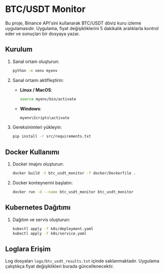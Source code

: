 # BTC/USDT Monitor

Bu proje, Binance API'sini kullanarak BTC/USDT döviz kuru izleme uygulamasıdır. Uygulama, fiyat değişikliklerini 5 dakikalık aralıklarla kontrol eder ve sonuçları bir dosyaya yazar.

## Kurulum

1. Sanal ortam oluşturun:
   ```bash
   python -m venv myenv
   ```

2. Sanal ortamı aktifleştirin:
   - **Linux / MacOS**:
     ```bash
     source myenv/bin/activate
     ```
   - **Windows**:
     ```bash
     myenv\Scripts\activate
     ```

3. Gereksinimleri yükleyin:
   ```bash
   pip install -r src/requirements.txt
   ```

## Docker Kullanımı

1. Docker imajını oluşturun:
   ```bash
   docker build -t btc_usdt_monitor -f docker/Dockerfile .
   ```

2. Docker konteynerini başlatın:
   ```bash
   docker run -d --name btc_usdt_monitor btc_usdt_monitor
   ```

## Kubernetes Dağıtımı

1. Dağıtım ve servis oluşturun:
   ```bash
   kubectl apply -f k8s/deployment.yaml
   kubectl apply -f k8s/service.yaml
   ```

## Loglara Erişim

Log dosyaları `logs/btc_usdt_results.txt` içinde saklanmaktadır. Uygulama çalıştıkça fiyat değişiklikleri burada güncellenecektir.
